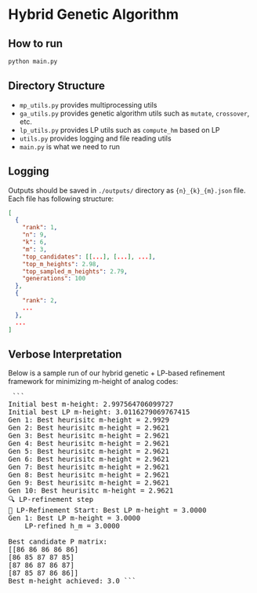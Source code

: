 # Hybrid Genetic Algorithm

## How to run
```bash
python main.py
```

## Directory Structure
- `mp_utils.py` provides multiprocessing utils
- `ga_utils.py` provides genetic algorithm utils such as `mutate`, `crossover`, etc.
- `lp_utils.py` provides LP utils such as `compute_hm` based on LP
- `utils.py` provides logging and file reading utils
- `main.py` is what we need to run

## Logging
Outputs should be saved in `./outputs/` directory as `{n}_{k}_{m}.json` file. Each file has following structure:

```json
[
  {
    "rank": 1,
    "n": 9,
    "k": 6,
    "m": 3,
    "top_candidates": [[...], [...], ...],
    "top_m_heights": 2.98,
    "top_sampled_m_heights": 2.79,
    "generations": 100
  },
  {
    "rank": 2,
    ...
  },
  ...
]
```

## Verbose Interpretation
Below is a sample run of our hybrid genetic + LP-based refinement framework for minimizing m-height of analog codes:

<pre> ```
Initial best m-height: 2.997564706099727
Initial best LP m-height: 3.0116279069767415
Gen 1: Best heurisitc m-height = 2.9929
Gen 2: Best heurisitc m-height = 2.9621
Gen 3: Best heurisitc m-height = 2.9621
Gen 4: Best heurisitc m-height = 2.9621
Gen 5: Best heurisitc m-height = 2.9621
Gen 6: Best heurisitc m-height = 2.9621
Gen 7: Best heurisitc m-height = 2.9621
Gen 8: Best heurisitc m-height = 2.9621
Gen 9: Best heurisitc m-height = 2.9621
Gen 10: Best heurisitc m-height = 2.9621
🔍 LP-refinement step
🔁 LP-Refinement Start: Best LP m-height = 3.0000
Gen 1: Best LP m-height = 3.0000 
    LP-refined h_m = 3.0000 

Best candidate P matrix:
[[86 86 86 86 86]
[86 85 87 87 85]
[87 86 87 86 87]
[87 85 87 86 86]] 
Best m-height achieved: 3.0 ``` </pre>